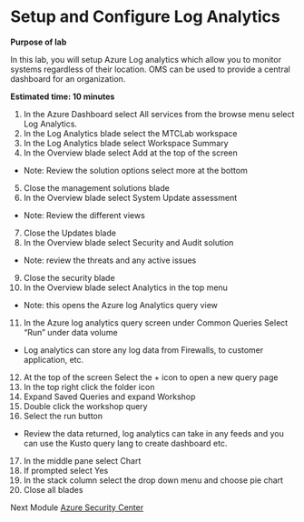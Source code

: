 # Setup and Configure Log Analytics

**Purpose of lab**

In this lab, you will setup Azure Log analytics which allow you to monitor systems regardless of their location. OMS can be used to provide a central dashboard for an organization.

**Estimated time: 10 minutes**

1. In the Azure Dashboard select All services from the browse menu select Log Analytics.
2. In the Log Analytics blade select the MTCLab workspace
3. In the Log Analytics blade select  Workspace Summary
4. In the Overview blade select Add at the top of the screen

* Note: Review the solution options select more at the bottom

5. Close the management solutions blade
6. In the Overview blade select System Update assessment

* Note: Review the different views

7. Close the Updates blade
8. In the Overview blade select Security and Audit solution

* Note: review the threats and any active issues

9. Close the security blade
10. In the Overview blade select Analytics in the top menu

* Note:  this opens the Azure log Analytics query view

11. In the Azure log analytics query screen under Common Queries Select “Run” under data volume

* Log analytics can store any log data from Firewalls, to customer application, etc.

12. At the top of the screen Select the + icon to open a new query page
13. In the top right click the folder icon
14. Expand Saved Queries and expand Workshop
15. Double click the workshop query
16. Select the run button

* Review the data returned, log analytics can take in any feeds and you can use the Kusto query lang to create dashboard etc.

17. In the middle pane select Chart
18. If prompted select Yes
19. In the stack column select the drop down menu and choose pie chart
20. Close all blades

Next Module [Azure Security Center](Modules/azuresecuritycenter.md)
